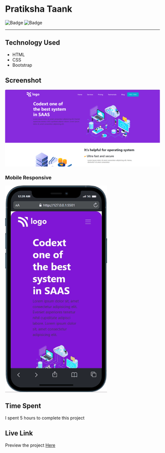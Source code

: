 # Pratiksha Taank
![Badge](https://img.shields.io/badge/Mobile%20Responsive-Yes-brightgreen)
![Badge](https://img.shields.io/badge/Live-Yes-brightgreen)
***
## Technology Used
- HTML
- CSS
- Bootstrap
## Screenshot
![Project 12](./images/laptop.png)

### Mobile Responsive
![Responsive](./images/mobile.gif)
## Time Spent
I spent 5 hours to complete this project
## Live Link
Preview the project [Here](https://saas-landing-page-a13.netlify.app/)
